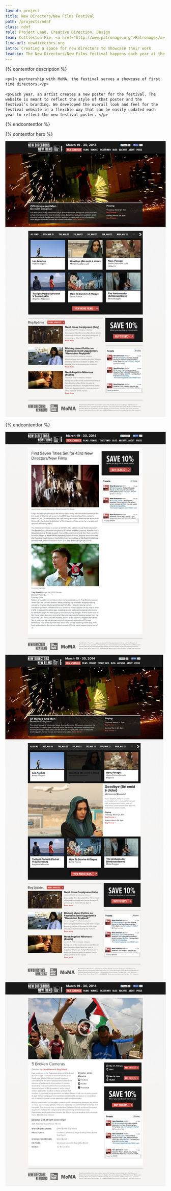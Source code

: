 ```yaml
---
layout: project
title: New Directors/New Films Festival
path: /projects/ndnf
class: ndnf
role: Project Lead, Creative Direction, Design
team: Cottleston Pie, <a href="http://www.patronage.org">Patronage</a>
live-url: newdirectors.org
intro: Creating a space for new directors to showcase their work
lead-in: The New Directors/New Films festival happens each year at the Film Society of Lincoln Center.
---
```



{% contentfor description %}
	
	<p>In partnership with MoMA, the festival serves a showcase of first time directors.</p>

	<p>Each year, an artist creates a new poster for the festival. The website is meant to reflect the style of that poster and the festival’s branding. We developed the overall look and feel for the festival website in a flexible way that can be easily updated each year to reflect the new festival poster. </p>

{% endcontentfor %}

{% contentfor hero %}
			<div class="project-example ipad">
				<div class="screen-wrap">
					<img src="/img/projects/ndnf/ndnf-home.jpg" alt="" />
				</div>
			</div>
<!-- 			<div class="project-example iphone">
				<div class="screen-wrap">
					<img src="/img/projects/the-feast/the-feast-mobile.jpg" alt="" />
				</div>
			</div>	 -->
{% endcontentfor %}


<section class="project-expanded tri-screen">
	<div class="container">
		<div class="screen screen-1">
			<img src="/img/projects/ndnf/ndnf-blog.jpg" alt="New Directors/New Films film page" />
		</div>
		<div class="screen screen-2">
			<img src="/img/projects/ndnf/ndnf-home-expanded.jpg" alt="New Directors/New Films homepage" />
		</div>
		<div class="screen screen-3">
			<img src="/img/projects/ndnf/ndnf-film.jpg" alt="New Directors/New Films blog page" />
		</div>
	</div>
</section>